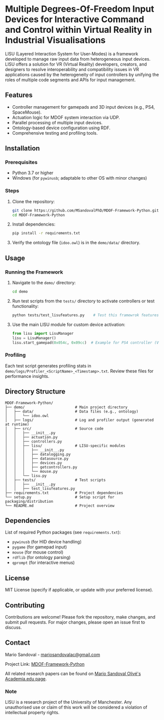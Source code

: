# Multiple Degrees-Of-Freedom Input Devices for Interactive Command and Control within Virtual Reality in Industrial Visualisations

LISU (Layered Interaction System for User-Modes) is a framework developed to manage raw input data from heterogeneous input devices. LISU offers a solution for VR (Virtual Reality) developers, creators, and designers to resolve interoperability and compatibility issues in VR applications caused by the heterogeneity of input controllers by unifying the roles of multiple code segments and APIs for input management.

## Features

- Controller management for gamepads and 3D input devices (e.g., PS4, SpaceMouse).
- Actuation logic for MDOF system interaction via UDP.
- Parallel processing of multiple input devices.
- Ontology-based device configuration using RDF.
- Comprehensive testing and profiling tools.

## Installation

### Prerequisites

- Python 3.7 or higher
- Windows (for `pywinusb`; adaptable to other OS with minor changes)

### Steps

1. Clone the repository:
   ```bash
   git clone https://github.com/MSandovalPhD/MDOF-Framework-Python.git
   cd MDOF-Framework-Python
   ```

2. Install dependencies:
   ```bash
   pip install -r requirements.txt
   ```

3. Verify the ontology file (`idoo.owl`) is in the `demo/data/` directory.

## Usage

### Running the Framework

1. Navigate to the `demo/` directory:
   ```bash
   cd demo
   ```

2. Run test scripts from the `tests/` directory to activate controllers or test functionality:
   ```bash
   python tests/test_lisufeatures.py    # Test this framewrok features   
   ```

3. Use the main LISU module for custom device activation:
   ```python
   from lisu import LisuManager
   lisu = LisuManager()
   lisu.start_gamepad(0x054c, 0x09cc)  # Example for PS4 controller (VID/PID)
   ```

### Profiling

Each test script generates profiling stats in `demo/logs/Profiler_<ScriptName>_<Timestamp>.txt`. Review these files for performance insights.

## Directory Structure

```
MDOF-Framework-Python/
├── demo/                       # Main project directory
│   ├── data/                   # Data files (e.g., ontology)
│   │   └── idoo.owl
│   ├── logs/                   # Log and profiler output (generated at runtime)
│   ├── src/                    # Source code
│   │   ├── __init__.py
│   │   ├── actuation.py
│   │   ├── controllers.py
│   │   ├── lisu/               # LISU-specific modules
│   │   │   ├── __init__.py
│   │   │   ├── datalogging.py
│   │   │   ├── datasource.py
│   │   │   ├── devices.py
│   │   │   ├── getcontrollers.py
│   │   │   └── mouse.py
│   │   └── lisu.py
│   ├── tests/                  # Test scripts
│   │   ├── __init__.py
│   │   ├── test_lisufeatures.py
├── requirements.txt            # Project dependencies
└── setup.py                    # Setup script for packaging/distribution
└── README.md                   # Project overview
```

## Dependencies

List of required Python packages (see `requirements.txt`):
- `pywinusb` (for HID device handling)
- `pygame` (for gamepad input)
- `mouse` (for mouse control)
- `rdflib` (for ontology parsing)
- `qprompt` (for interactive menus)

## License

MIT License (specify if applicable, or update with your preferred license).

## Contributing

Contributions are welcome! Please fork the repository, make changes, and submit pull requests. For major changes, please open an issue first to discuss.

## Contact

Mario Sandoval - mariosandovalac@gmail.com

Project Link: [MDOF-Framework-Python](https://github.com/MSandovalPhD/MDOF-Framework-Python)

All related research papers can be found on [Mario Sandoval Olivé's Academia.edu page](https://manchester.academia.edu/MarioSandovalOliv%C3%A9).

### Note

LISU is a research project of the University of Manchester. Any unauthorised use or claim of this work will be considered a violation of intellectual property rights.
